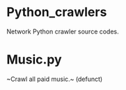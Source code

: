 # Python_crawlers
Network Python crawler source codes.
# Music.py
~Crawl all paid music.~ (defunct)
